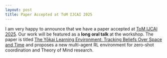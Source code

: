 ```yaml
---
layout: post
title: Paper Accepted at ToM IJCAI 2025
---
```


I am very happy to announce that we have a paper accepted at [ToM IJCAI 2025](https://tomworkshop.github.io).
Our work will be featured as a **long oral talk** at the workshop.
The paper is titled [The Yōkai Learning Environment: Tracking Beliefs Over Space and Time](https://collaborative-ai.org/publications/ruhdorfer25_ijcaiw/) and proposes a new multi-agent RL environment for zero-shot coordination and Theory of Mind research.
